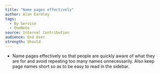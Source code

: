 ```yaml
---
title: "Name pages effectively"
author: Alan Eardley
tags: 
  - By Service
  - OneNote
source: Internal Contribution
audience: End User
strength: Should
---
```

- Name pages effectively so that people are quickly aware of what they are for and avoid repeating too many names unnecessarily. Also keep page names short so as to be easy to read in the sidebar.